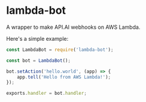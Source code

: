 # lambda-bot
A wrapper to make API.AI webhooks on AWS Lambda.

Here's a simple example:

```javascript
const LambdaBot = require('lambda-bot');

const bot = LambdaBot();

bot.setAction('hello.world', (app) => {
    app.tell('Hello from AWS Lambda!');
});

exports.handler = bot.handler;
```